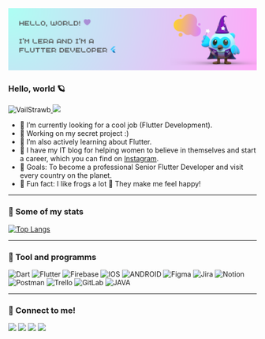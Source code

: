 <img src="welcome_picture_dash.png">

### Hello, world 🪐
<p align="left"> <img src="https://komarev.com/ghpvc/?username=VailStrawb&label=Profile%20views&color=yellow&style=for-the-badge" alt="VailStrawb" /><a href="https://instagram.com/flutter_dev_girl?igshid=NzZlODBkYWE4Ng=="> <img src="https://img.shields.io/badge/VailStrawb%20Writes-Blog-2CA5E0?style=for-the-badge" /></a> </p>

- 🔎 I’m currently looking for a cool job (Flutter Development).
- 💌 Working on my secret project :)
- 🔮 I’m also actively learning about Flutter.
- 🌺 I have my IT blog for helping women to believe in themselves and start a career, which you can find on <a href="https://instagram.com/flutter_dev_girl?igshid=NzZlODBkYWE4Ng==">Instagram</a>.
- 🎯 Goals: To become a professional Senior Flutter Developer and visit every country on the planet.
- 🤪 Fun fact: I like frogs a lot 🐸 They make me feel happy!

***

 ### 🎯 Some of my stats

 [![Top Langs](https://github-readme-stats.vercel.app/api/top-langs/?username=VailStrawb&layout=compact&theme=vue)](https://github.com/anuraghazra/github-readme-stats)
 
***

### 👾 Tool and programms
![Dart](https://img.shields.io/badge/dart-%230175C2.svg?style=for-the-badge&logo=dart&logoColor=white) ![Flutter](https://img.shields.io/badge/Flutter-%2302569B.svg?style=for-the-badge&logo=Flutter&logoColor=white) ![Firebase](https://img.shields.io/badge/firebase-%23039BE5.svg?style=for-the-badge&logo=firebase) ![IOS](https://img.shields.io/badge/IOS-%2320232a.svg?style=for-the-badge&logo=apple&logoColor=white) ![ANDROID](https://img.shields.io/badge/android-%2320232a.svg?style=for-the-badge&logo=android&logoColor=%a4c639) ![Figma](https://img.shields.io/badge/figma-%23F24E1E.svg?style=for-the-badge&logo=figma&logoColor=white) ![Jira](https://img.shields.io/badge/jira-%230A0FFF.svg?style=for-the-badge&logo=jira&logoColor=white) ![Notion](https://img.shields.io/badge/Notion-%23000000.svg?style=for-the-badge&logo=notion&logoColor=white) ![Postman](https://img.shields.io/badge/Postman-FF6C37?style=for-the-badge&logo=postman&logoColor=white) ![Trello](https://img.shields.io/badge/Trello-%23026AA7.svg?style=for-the-badge&logo=Trello&logoColor=white) ![GitLab](https://img.shields.io/badge/GitLab-%23026AA7.svg?style=for-the-badge&logo=GitLab&logoColor=white) ![JAVA](https://img.shields.io/badge/JAVA-%23026AA7.svg?style=for-the-badge&logo=JAVA&logoColor=white)

***
### 🤝 Connect to me!
<a href="https://t.me/vailmax"><img src="https://img.shields.io/badge/Telegram-2CA5E0?style=for-the-badge&logo=telegram&logoColor=white" /></a>
<a href="mailto:vailstrawb8@gmail.com"><img src="https://img.shields.io/badge/Gmail-D14836?style=for-the-badge&logo=gmail&logoColor=white" /></a>
<a href="https://www.linkedin.com/in/valeriia-maksimova/"><img src="https://img.shields.io/badge/LinkedIn-0077B5?style=for-the-badge&logo=linkedin&logoColor=white" /></a>
<a href="https://instagram.com/_hide_the_rum_?igshid=NGVhN2U2NjQ0Yg=="><img src="https://img.shields.io/badge/Instagram-E4405F?style=for-the-badge&logo=instagram&logoColor=white" /></a>

 

